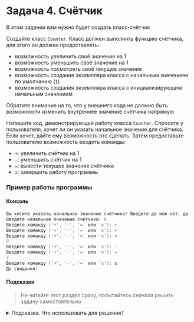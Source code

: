 # Задача 4. Счётчик
В этом задании вам нужно будет создать класс-счётчик

Создайте класс `Counter`. Класс должен выполнять функцию счётчика, для этого он должен предоставлять:
- возможность увеличить своё значение на 1
- возможность уменьшить своё значение на 1
- возможность посмотреть своё текущее значение
- возможность создания экземпляра класса с начальным значением по умолчанию (`1`)
- возможность создания экземпляра класса с инициализирующим начальным значением

Обратите внимание на то, что у внешнего кода не должно быть возможности изменить внутреннее значение счётчика напрямую

Напишите код, демонстрирующий работу класса `Counter`. Спросите у пользователя, хочет ли он указать начальное значение для счётчика. Если хочет, дайте ему возможность это сделать. Затем предоставьте пользователю возможность вводить команды:
- `+`: увеличить счётчик на 1
- `-`: уменьшить счётчик на 1
- `=`: вывести текущее значение счётчика
- `x`: завершить работу программы

### Пример работы программы
#### Консоль
```cpp
Вы хотите указать начальное значение счётчика? Введите да или нет: да
Введите начальное значение счётчика: 6
Введите команду ('+', '-', '=' или 'x'): +
Введите команду ('+', '-', '=' или 'x'): +
Введите команду ('+', '-', '=' или 'x'): =
8
Введите команду ('+', '-', '=' или 'x'): -
Введите команду ('+', '-', '=' или 'x'): =
7
Введите команду ('+', '-', '=' или 'x'): x
До свидания!
```

#### Подсказки

> Не читайте этот раздел сразу, попытайтесь сначала решить задачу самостоятельно

<details>

<summary>Подсказка. Что использовать для решения?</summary>

Для хранения внутреннего значения счётчика вам понадобится поле

Для того, чтобы нельзя было изменить значение счётчика напрямую, ваше поле должно быть приватным

Для уменьшения, увеличения и получения значения счётчика вам нужно создать соответствующие публичные методы

Для инициализации счётчика создайте конструкторы - без параметров и с параметром

</details>